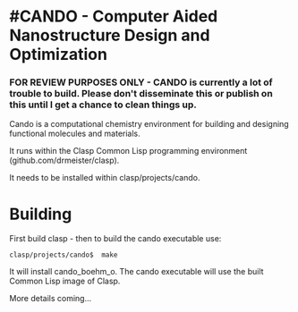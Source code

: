 #CANDO - Computer Aided Nanostructure Design and Optimization
============

### FOR REVIEW PURPOSES ONLY - CANDO is currently a lot of trouble to build. Please don't disseminate this or publish on this until I get a chance to clean things up.

Cando is a computational chemistry environment for
building and designing functional molecules and materials.

It runs within the Clasp Common Lisp programming environment (github.com/drmeister/clasp).

It needs to be installed within clasp/projects/cando.


# Building

First build clasp - then to build the cando executable use:

```
clasp/projects/cando$  make
```

It will install cando_boehm_o. The cando executable will use the built Common Lisp image of Clasp.

More details coming...